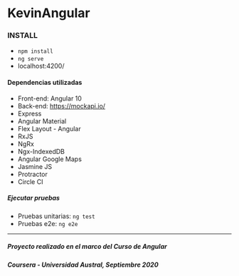 # KevinAngular

### INSTALL

- `npm install`
- `ng serve`
- localhost:4200/

#### Dependencias utilizadas

- Front-end: Angular 10
- Back-end: https://mockapi.io/
- Express
- Angular Material
- Flex Layout - Angular
- RxJS
- NgRx
- Ngx-IndexedDB
- Angular Google Maps
- Jasmine JS
- Protractor
- Circle CI

##### Ejecutar pruebas

- Pruebas unitarias: `ng test`
- Pruebas e2e: `ng e2e`

---
##### Proyecto realizado en el marco del Curso de Angular
##### Coursera - Universidad Austral, Septiembre 2020
